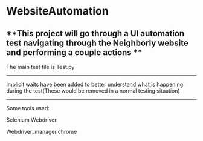 # WebsiteAutomation

**This project will go through a UI automation test navigating through the Neighborly website and performing a couple actions
**
---------------------------------

The main test file is Test.py

-------------------------------

Implicit waits have been added to better understand what is happening during the test(These would be removed in a normal testing situation)

------------------------------------


Some tools used:

  Selenium Webdriver
  
  Webdriver_manager.chrome
